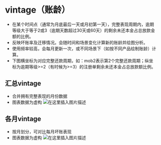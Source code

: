 # vintage（账龄）
- 在某个时间点（通常为月底最后一天或月初第一天），完整表现周期内，逾期等级大于等于2或3（逾期天数超过30天或60天）的剩余未还本金占总放款金额的比例。
- 反映坏账率及迁移情况。会随时间和场景变化计算新的账龄并绘图分析。
- 使用频率较高，会每月更新一次，或不同场景下（如按不同产品绘制账龄）计算。
- 下图横坐标为对应完整还款周期，如：mob2表示第2个完整还款周期；纵坐标为逾期等级>=2（有时候为>=3）的注册单剩余未还本金占总放款额比例。

## 汇总vintage
- 合并拥有完整表现的月份数据
- 图表数据为虚构
![在这里插入图片描述](https://img-blog.csdnimg.cn/20191202142157373.png?x-oss-process=image/watermark,type_ZmFuZ3poZW5naGVpdGk,shadow_10,text_aHR0cHM6Ly9ibG9nLmNzZG4ubmV0L2hhb3Jhbl95YW5n,size_16,color_FFFFFF,t_70)

## 各月vintage
- 按月划分，可对比每月坏账表现
- 图表数据为虚构
![在这里插入图片描述](https://img-blog.csdnimg.cn/20191202142233605.png?x-oss-process=image/watermark,type_ZmFuZ3poZW5naGVpdGk,shadow_10,text_aHR0cHM6Ly9ibG9nLmNzZG4ubmV0L2hhb3Jhbl95YW5n,size_16,color_FFFFFF,t_70)